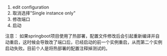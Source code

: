 1. edit configuration
2. 取消选择"Single instance only"
3. 修改端口
4. 启动

注意： 如果springboot项目使用了热部署，配置文件修改后会引起重新编译并自动重启，这时候会导致改了端口后，已经启动的前一个实例重启，从而第二个实例启动失败。目前个人是将热部署的配置注释掉测试的。